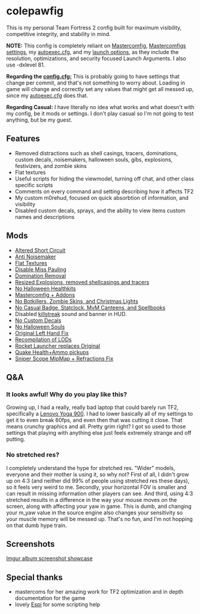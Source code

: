 # colepawfig

This is my personal Team Fortress 2 config built for maximum visibility, competitive integrity, and stability in mind.

**NOTE:** This config is completely reliant on [Mastercomfig](https://mastercomfig.com), [Mastercomfigs settings](cfg/overrides/modules.cfg), my [autoexec.cfg](cfg/overrides/autoexec.cfg), and my [launch options](cfg/overrides/autoexec.cfg#L19), as they include the resolution, optimizations, and security focused Launch Arguments. I also use -dxlevel 81.

**Regarding the [config.cfg:](cfg/config.cfg)** This is probably going to have settings that change per commit, and that's not something to worry about. Loading in game will change and correctly set any values that might get all messed up, since my [autoexec.cfg](cfg/overrides/autoexec.cfg) does that.

**Regarding Casual:** I have literally no idea what works and what doesn't with my config, be it mods or settings. I don't play casual so I'm not going to test anything, but be my guest.

## Features
* Removed distractions such as shell casings, tracers, dominations, custom decals, noisemakers, halloween souls, gibs, explosions, festivizers, and zombie skins
* Flat textures
* Useful scripts for hiding the viewmodel, turning off chat, and other class specific scripts
* Comments on every command and setting describing how it affects TF2
* My custom m0rehud, focused on quick absorbtion of information, and visibility
* Disabled custom decals, sprays, and the ability to view items custom names and descriptions

 ## Mods

* [Altered Short Circuit](https://gamebanana.com/mods/11900)
* [Anti Noisemaker](https://cobyyolo.vip/mods/files/Anti-Noisemaker.vpk)
* [Flat Textures](https://github.com/JarateKing/CleanTF2plus)
* [Disable Miss Pauling](https://gamebanana.com/mods/325900)
* [Domination Removal](https://gamebanana.com/mods/36617)
* [Resized Explosions, removed shellcasings and tracers](https://comfig.app/app)
* [No Halloween Healthkits](https://gamebanana.com/mods/401775)
* [Mastercomfig + Addons](https://mastercomfig.com)
* [No Botkillers, Zombie Skins, and Christmas Lights](https://pevhs.ch/tf2/vpk/nhbgum/)
* [No Casual Badge, Statclock, MvM Canteens, and Spellbooks](https://gamebanana.com/mods/470051)
* Disabled [killstreak](custom/customsounds/sounds/misc/killstreak.wav) sound and banner in HUD.
* [No Custom Decals](https://gamebanana.com/mods/295666)
* [No Halloween Souls](https://drive.google.com/file/d/1Yss7TO_o3zr0b3Xmg45OHBa78WUZNA_f)
* [Original Left Hand Fix](https://drive.google.com/file/d/1LK6E2exUce3kGID2wESCvb18_Zpt-d2Q)
* [Recompilation of LODs](https://gamebanana.com/mods/482999)
* [Rocket Launcher replaces Original](https://drive.google.com/file/d/1OpFktTQ0XU-Capvn9Zy_9Q1lwt7Ajk2M/view)
* [Quake Health+Ammo pickups](https://yhn.fyi/files/tf2/!simple_items.vpk)
* [Sniper Scope MipMap + Refractions Fix](https://gamebanana.com/mods/388222)

## Q&A

### It looks awful! Why do you play like this?
Growing up, I had a really, really bad laptop that could barely run TF2, specifically a [Lenovo Yoga 900](https://www.techradar.com/reviews/pc-mac/laptops-portable-pcs/laptops-and-netbooks/lenovo-yoga-900-1307062/review/2). I had to lower basically all of my settings to get it to even break 60fps, and even then that was cutting it close. That means crunchy graphics and all. Pretty grim right? I got so used to those settings that playing with anything else just feels extremely strange and off putting.

### No stretched res?
I completely understand the hype for stretched res. "Wider" models, everyone and their mother is using it, so why not? First of all, I didn't grow up on 4:3 (and neither did 99% of people using stretched res these days), so it feels very weird to me. Secondly, your horizontal FOV is smaller and can result in missing information other players can see. And third, using 4:3 stretched results in a difference in the way your mouse moves on the screen, along with affecting your yaw in game. This is dumb, and changing your m_yaw value in the source engine also changes your sensitivity so your muscle memory will be messed up. That's no fun, and I'm not hopping on that dumb hype train.

## Screenshots
[Imgur album screenshot showcase](https://imgur.com/a/eusuVwt)

## Special thanks
* mastercoms for her amazing work for TF2 optimization and in depth documentation for the game
* lovely [Espi](https://github.com/espimarisa) for some scripting help
